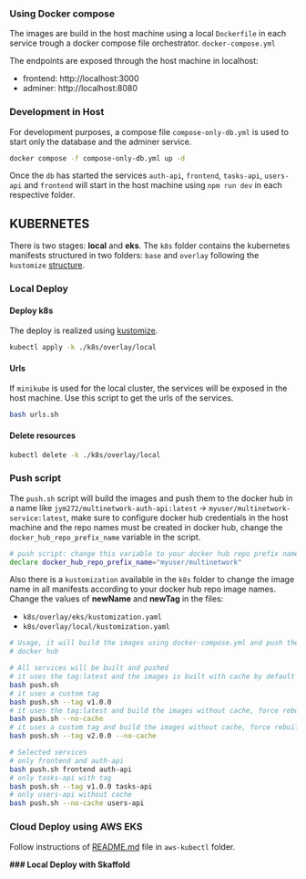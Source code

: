 ### Using Docker compose
The images are build in the host machine using a local `Dockerfile` in each service
trough a docker compose file orchestrator. `docker-compose.yml`

The endpoints are exposed through the host machine in localhost:
- frontend: http://localhost:3000
- adminer:  http://localhost:8080

### Development in Host
For development purposes, a compose file `compose-only-db.yml` is used to start only
the database and the adminer service. 
```bash
docker compose -f compose-only-db.yml up -d
```

Once the `db` has started the services `auth-api`, `frontend`, `tasks-api`, `users-api` and
`frontend` will start in the host machine using `npm run dev` in each respective folder.

## KUBERNETES

There is two stages: **local** and **eks**. The `k8s` folder contains the kubernetes manifests
structured in two folders: `base` and `overlay` following the `kustomize` [structure](https://kubernetes.io/docs/tasks/manage-kubernetes-objects/kustomization/#bases-and-overlays).

### Local Deploy
#### Deploy k8s
The deploy is realized using [kustomize](https://kubernetes.io/docs/tasks/manage-kubernetes-objects/kustomization/).
```bash
kubectl apply -k ./k8s/overlay/local
```
#### Urls
If `minikube` is used for the local cluster, the services will be exposed in the host machine.
Use this script to get the urls of the services.
```bash
bash urls.sh
```

#### Delete resources
```bash
kubectl delete -k ./k8s/overlay/local
```
### Push script
The `push.sh` script will build the images and push them to the docker hub in a name
like `jym272/multinetwork-auth-api:latest` -> `myuser/multinetwork-service:latest`, 
make sure to configure docker hub credentials in the host machine and the repo names must be 
created in docker hub, change the `docker_hub_repo_prefix_name` variable in the script.

```bash
# push script: change this variable to your docker hub repo prefix name
declare docker_hub_repo_prefix_name="myuser/multinetwork"
```
Also there is a `kustomization` available in the `k8s` folder to change the image name in all 
manifests according to your docker hub repo image names. Change the values of **newName**
and **newTag** in the files:
- `k8s/overlay/eks/kustomization.yaml`
- `k8s/overlay/local/kustomization.yaml`

```bash
# Usage, it will build the images using docker-compose.yml and push them to 
# docker hub

# All services will be built and pushed
# it uses the tag:latest and the images is built with cache by default
bash push.sh 
# it uses a custom tag
bash push.sh --tag v1.0.0
# it uses the tag:latest and build the images without cache, force rebuild
bash push.sh --no-cache
# it uses a custom tag and build the images without cache, force rebuild
bash push.sh --tag v2.0.0 --no-cache

# Selected services
# only frontend and auth-api
bash push.sh frontend auth-api
# only tasks-api with tag
bash push.sh --tag v1.0.0 tasks-api
# only users-api without cache
bash push.sh --no-cache users-api
```


### Cloud Deploy using AWS EKS
Follow instructions of [README.md](./aws-kubectl/README.md) file in `aws-kubectl` folder.


**### Local Deploy with Skaffold**